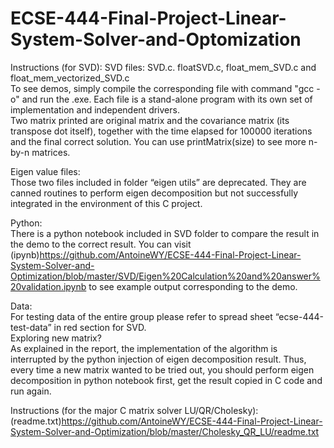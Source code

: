 # ECSE-444-Final-Project-Linear-System-Solver-and-Optomization
Instructions (for SVD):
SVD files: SVD.c. floatSVD.c, float_mem_SVD.c and float_mem_vectorized_SVD.c<br />
To see demos, simply compile the corresponding file with command "gcc -o" and run the .exe. Each file is a stand-alone program with its own set of implementation and independent drivers. <br />
Two matrix printed are original matrix and the covariance matrix (its transpose dot itself), together with the time elapsed for 100000 iterations and the final correct solution. You can use printMatrix(size) to see more n-by-n matrices.

Eigen value files:<br />
Those two files included in folder “eigen utils” are deprecated. They are canned routines to perform eigen decomposition but not successfully integrated in the environment of this C project.<br />

Python:<br />
There is a python notebook included in SVD folder to compare the result in the demo to the correct result. You can visit (ipynb)https://github.com/AntoineWY/ECSE-444-Final-Project-Linear-System-Solver-and-Optimization/blob/master/SVD/Eigen%20Calculation%20and%20answer%20validation.ipynb to see example output corresponding to the demo.

Data:<br />
For testing data of the entire group please refer to spread sheet “ecse-444-test-data” in red section for SVD.<br />
Exploring new matrix?<br />
As explained in the report, the implementation of the algorithm is interrupted by the python injection of eigen decomposition result. Thus, every time a new matrix wanted to be tried out, you should perform eigen decomposition in python notebook first, get the result copied in C code and run again.

Instructions (for the major C matrix solver LU/QR/Cholesky): (readme.txt)https://github.com/AntoineWY/ECSE-444-Final-Project-Linear-System-Solver-and-Optimization/blob/master/Cholesky_QR_LU/readme.txt
